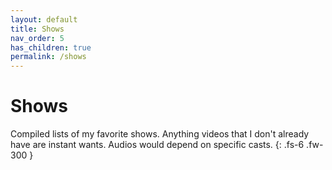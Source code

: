 ```yaml
---
layout: default
title: Shows
nav_order: 5
has_children: true
permalink: /shows
---
```


# Shows

Compiled lists of my favorite shows. Anything videos that I don't already have are instant wants. Audios would depend on specific casts.
{: .fs-6 .fw-300 }